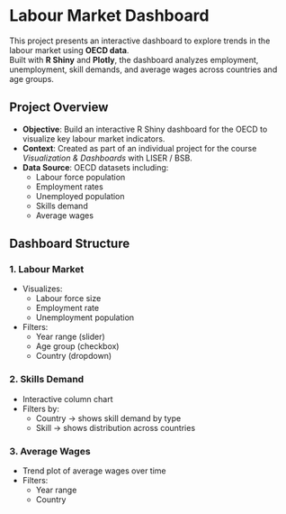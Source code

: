 # Labour Market Dashboard
This project presents an interactive dashboard to explore trends in the labour market using **OECD data**.  
Built with **R Shiny** and **Plotly**, the dashboard analyzes employment, unemployment, skill demands, and average wages across countries and age groups.


## Project Overview
- **Objective**: Build an interactive R Shiny dashboard for the OECD to visualize key labour market indicators.
- **Context**: Created as part of an individual project for the course *Visualization & Dashboards* with LISER / BSB.
- **Data Source**: OECD datasets including:
  - Labour force population
  - Employment rates
  - Unemployed population
  - Skills demand
  - Average wages


## Dashboard Structure
### 1. **Labour Market**
- Visualizes:
  - Labour force size
  - Employment rate
  - Unemployment population
- Filters:
  - Year range (slider)
  - Age group (checkbox)
  - Country (dropdown)

### 2. **Skills Demand**
- Interactive column chart
- Filters by:
  - Country → shows skill demand by type
  - Skill → shows distribution across countries

### 3. **Average Wages**
- Trend plot of average wages over time
- Filters:
  - Year range
  - Country
